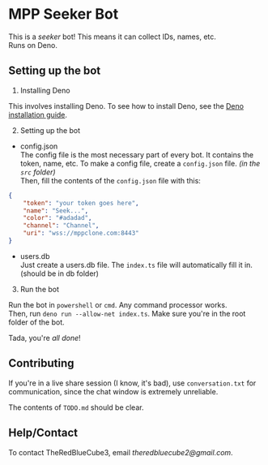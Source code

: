 # MPP Seeker Bot

This is a _seeker_ bot! This means it can collect IDs, names, etc.  
Runs on Deno.

## Setting up the bot

1. Installing Deno

This involves installing Deno. To see how to install Deno, see the [Deno installation guide](https://deno.land/manual@v1.30.3/getting_started/installation).

2. Setting up the bot

- config.json  
  The config file is the most necessary part of every bot. It contains the token, name, etc.
  To make a config file, create a `config.json` file. _(in the `src` folder)_  
  Then, fill the contents of the `config.json` file with this:

```json
{
	"token": "your token goes here",
	"name": "Seek...",
	"color": "#adadad",
	"channel": "Channel",
	"uri": "wss://mppclone.com:8443"
}
```

- users.db  
  Just create a users.db file. The `index.ts` file will automatically fill it in. (should be in db folder)

3. Run the bot

Run the bot in `powershell` or `cmd`. Any command processor works.  
Then, run `deno run --allow-net index.ts`. Make sure you're in the root folder of the bot.

Tada, you're _all done_!

## Contributing

If you're in a live share session (I know, it's bad), use `conversation.txt` for communication, since the chat window is extremely unreliable.

The contents of `TODO.md` should be clear.

## Help/Contact

To contact TheRedBlueCube3, email _theredbluecube2@gmail.com_.
